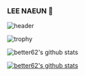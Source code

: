### LEE NAEUN :herb:
![header](https://capsule-render.vercel.app/api?type=rect&color=gradient&height=300&customColorList=1&section=header&text=Welcome%20&fontSize=50&animation=twinkling&desc=naeun%20github&descSize=30)


![trophy](https://github-profile-trophy.vercel.app/?username=better62)

![better62's github stats](https://github-readme-stats.vercel.app/api?username=better62&show_icons=true)

[![better62's github stats](https://github-readme-stats.vercel.app/api/top-langs/?username=better62&show_icons=true&hide_border=true&title_color=004386&icon_color=004386&layout=compact)](https://github.com/better62)
